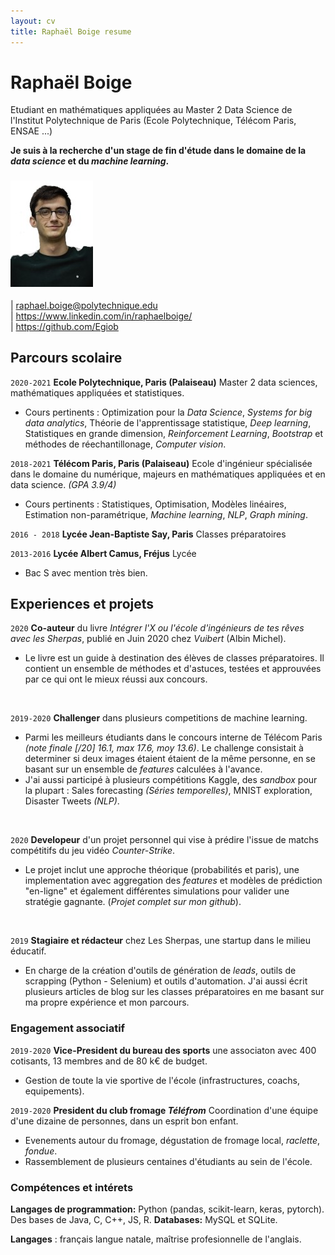 ```yaml
---
layout: cv
title: Raphaël Boige resume
---
```


# Raphaël Boige


Etudiant en mathématiques appliquées au Master 2 Data Science de l'Institut Polytechnique de Paris (Ecole Polytechnique, Télécom Paris, ENSAE ...)

**Je suis à la recherche d'un stage de fin d'étude dans le domaine de la *data science* et du *machine learning*.**

### ![](photo_id.jpg)

<div id="webaddress">
| <a href="mailto:raphael.boige@polytechnique.edu">raphael.boige@polytechnique.edu</a>
<br>
| <a href="https://www.linkedin.com/in/raphaelboige/">https://www.linkedin.com/in/raphaelboige/</a> <br>| <a href="https://github.com/Egiob">https://github.com/Egiob</a>
</div>

## Parcours scolaire

`2020-2021`
__Ecole Polytechnique, Paris (Palaiseau)__  Master 2 data sciences, mathématiques appliquées et statistiques.

 - Cours pertinents : Optimization pour la *Data Science*, *Systems for big data analytics*, Théorie de l'apprentissage statistique, *Deep learning*, Statistiques en grande dimension, *Reinforcement Learning*, *Bootstrap* et méthodes de réechantillonage, *Computer vision*.

`2018-2021`
__Télécom Paris, Paris (Palaiseau)__ Ecole d'ingénieur spécialisée dans le domaine du numérique, majeurs en mathématiques appliquées et en data science. *(GPA 3.9/4)*

 - Cours pertinents : Statistiques, Optimisation, Modèles linéaires, Estimation non-paramétrique, *Machine learning*, *NLP*, *Graph mining*.


`2016 - 2018`
__Lycée Jean-Baptiste Say, Paris__ Classes préparatoires


`2013-2016`
__Lycée Albert Camus, Fréjus__ Lycée
 - Bac S avec mention très bien.

## Experiences et projets

`2020`
__Co-auteur__ du livre *Intégrer l'X ou l'école d'ingénieurs de tes rêves avec les Sherpas*, publié en Juin 2020 chez *Vuibert* (Albin Michel).
- Le livre est un guide à destination des élèves de classes préparatoires. Il contient un ensemble de méthodes et d'astuces, testées et approuvées par ce qui ont le mieux réussi aux concours.
<br>

`2019-2020`
__Challenger__ dans plusieurs competitions de machine learning.
- Parmi les meilleurs étudiants dans le concours interne de Télécom Paris *(note finale [/20] 16.1, max 17.6, moy 13.6)*. Le challenge consistait à determiner si deux images étaient étaient de la même personne, en se basant sur un ensemble de *features* calculées à l'avance.
- J'ai aussi participé à plusieurs compétitions Kaggle, des *sandbox* pour la plupart : Sales forecasting *(Séries temporelles)*, MNIST exploration, Disaster Tweets *(NLP)*.
<br>

`2020`
__Developeur__ d'un projet personnel qui vise à prédire l'issue de matchs compétitifs du jeu vidéo *Counter-Strike*.
- Le projet inclut une approche théorique (probabilités et paris), une implementation avec aggregation des *features* et modèles de prédiction "en-ligne" et également différentes simulations pour valider une stratégie gagnante. (*Projet complet sur mon github*).
<br>

`2019`
__Stagiaire et rédacteur__ chez Les Sherpas, une startup dans le milieu éducatif.
- En charge de la création d'outils de génération de *leads*, outils de scrapping (Python - Selenium) et outils d'automation. J'ai aussi écrit plusieurs articles de blog sur les classes préparatoires en me basant sur ma propre expérience et mon parcours.

### Engagement associatif

`2019-2020`
__Vice-President du bureau des sports__ une associaton avec 400 cotisants, 13 membres and de 80 k€ de budget.
- Gestion de toute la vie sportive de l'école (infrastructures, coachs, equipements).

`2019-2020`
__President du club fromage *Téléfrom*__ Coordination d'une équipe d'une dizaine de personnes, dans un esprit bon enfant.
- Evenements autour du fromage, dégustation de fromage local, *raclette*, *fondue*.
- Rassemblement de plusieurs centaines d'étudiants au sein de l'école.



### Compétences et intérets

__Langages de programmation:__ Python (pandas, scikit-learn, keras, pytorch). Des bases de Java, C, C++, JS, R.
__Databases:__ MySQL et SQLite.

__Langages__ : français langue natale, maîtrise profesionnelle de l'anglais.

